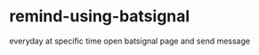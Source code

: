 remind-using-batsignal
======================

everyday at specific time open batsignal page and send message
